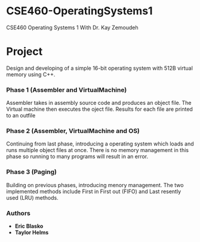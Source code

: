 # CSE460-OperatingSystems1
CSE460 Operating Systems 1
With Dr. Kay Zemoudeh

# Project
Design and developing of a simple 16-bit operating system with 512B virtual memory using C++.

### Phase 1 (Assembler and VirtualMachine)
Assembler takes in assembly source code and produces an object file. The Virtual machine then executes the oject file. Results for each file are printed to an outfile

### Phase 2 (Assembler, VirtualMachine and OS)
Continuing from last phase, introducing a operating system which loads and runs multiple object files at once. There is no memory management in this phase so running to many programs will result in an error.

### Phase 3 (Paging)
Building on previous phases, introducing menory management. The two implemented methods include First in First out (FIFO) and Last resently used (LRU) methods.

### Authors
* **Eric Blasko**
* **Taylor Helms**
